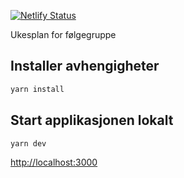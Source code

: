 [![Netlify Status](https://api.netlify.com/api/v1/badges/3e945ddd-0cd1-479e-b721-e50fdfd9f71c/deploy-status)](https://app.netlify.com/sites/rococo-snickerdoodle-ed435b/deploys)

Ukesplan for følgegruppe
## Installer avhengigheter
```bash
yarn install
```

## Start applikasjonen lokalt

```bash
yarn dev
```

[http://localhost:3000](http://localhost:3000)
